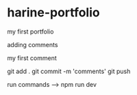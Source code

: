 # harine-portfolio
my first portfolio

adding comments

my first comment

git add .
git commit -m 'comments'
git push


run commands --> npm run dev